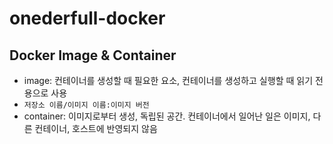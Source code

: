 # onederfull-docker
## Docker Image & Container
- image: 컨테이너를 생성할 때 필요한 요소, 컨테이너를 생성하고 실행할 때 읽기 전용으로 사용
- `저장소 이름/이미지 이름:이미지 버전`
- container: 이미지로부터 생성, 독립된 공간. 컨테이너에서 일어난 일은 이미지, 다른 컨테이너, 호스트에 반영되지 않음
